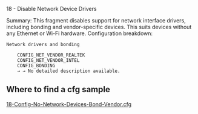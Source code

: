 18 - Disable Network Device Drivers

Summary: This fragment disables support for network interface drivers, including bonding and vendor-specific devices. This suits devices without any Ethernet or Wi-Fi hardware.
Configuration breakdown:

    Network drivers and bonding

        CONFIG_NET_VENDOR_REALTEK
        CONFIG_NET_VENDOR_INTEL
        CONFIG_BONDING
        → → No detailed description available.


## Where to find a cfg sample


[18-Config-No-Network-Devices-Bond-Vendor.cfg](../../beagle-board/6.6.32/packaging/18-Config-No-Network-Devices-Bond-Vendor.cfg)
